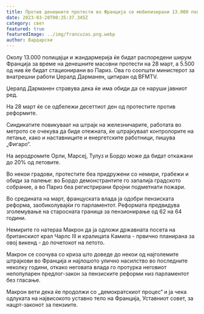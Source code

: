 ```yaml
---
title: Против денешните протести во Франција се мобилизирани 13.000 полицајци
date: 2023-03-28T00:35:37.345Z
category: свет
featured: true
featuredImage: ../img/francuzas.png.webp
author: Вардарски
---
```


Околу 13.000 полицајци и жандармерија ќе бидат распоредени ширум Франција за време на денешните масовни протести на 28 март, а 5.500 од нив ќе бидат стационирани во Париз. Ова го соопшти министерот за внатрешни работи Џералд Дарманен, цитиран од BFMTV.

Џералд Дарманен стравува дека ќе има обиди да се наруши јавниот ред.

На 28 март ќе се одбележи десеттиот ден од протестите против реформите.

Синдикатите повикуваат на штрајк на железничарите, работата во метрото се очекува да биде отежната, ќе штрајкуваат контролорите на летање, како и наставниците и енергетските работници, пишува „Фигаро“.

На аеродромите Орли, Марсеј, Тулуз и Бордо може да бидат откажани до 20% од летовите.

Во некои градови, протестите беа придружени со немири, грабежи и обиди за палење: во Бордо демонстрантите го запалија градското собрание, а во Париз беа регистрирани бројни подметнати пожари.

Во средината на март, француската влада ја одобри пензиската реформа, заобиколувајќи го парламентот. Реформата предвидува зголемување на старосната граница за пензионирање од 62 на 64 години.

Немирите го натераа Макрон да ја одложи државната посета на британскиот крал Чарлс III и кралицата Камила - првично планирана за овој викенд - до почетокот на летото.

Макрон се соочува со криза што доведе до некои од најголемите штрајкови во Франција и најлошото улично насилство во последните неколку години, откако неговата влада го протурка неговиот непопуларен предлог-закон за пензиските реформи низ парламентот без гласање.

Макрон вети дека ќе продолжи со „демократскиот процес“ и ја чека одлуката на највисокото уставно тело на Франција, Уставниот совет, за нацрт-законот за пензиите.
